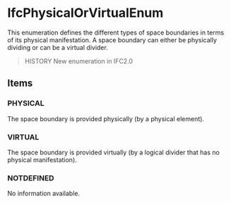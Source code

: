# IfcPhysicalOrVirtualEnum

This enumeration defines the different types of space boundaries in terms of its physical manifestation. A space boundary can either be physically dividing or can be a virtual divider.<!-- end of definition -->

> HISTORY New enumeration in IFC2.0

## Items

### PHYSICAL
The space boundary is provided physically (by a physical element).

### VIRTUAL
The space boundary is provided virtually (by a logical divider that has no physical manifestation).

### NOTDEFINED
No information available.
